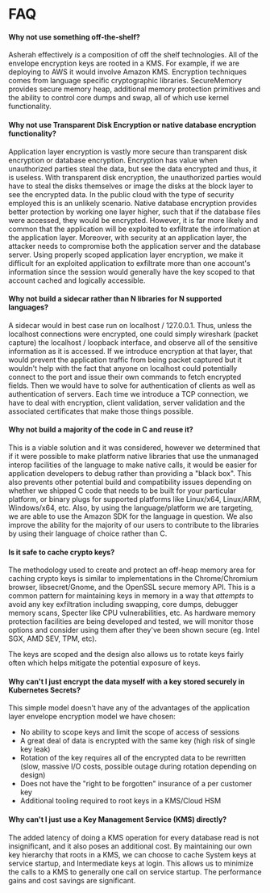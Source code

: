 # FAQ

#### Why not use something off-the-shelf?

Asherah effectively *is* a composition of off the shelf technologies. All of the envelope encryption keys are rooted in a KMS.
For example, if we are deploying to AWS it would involve Amazon KMS. Encryption techniques comes from language specific
cryptographic libraries. SecureMemory provides secure memory heap, additional memory protection primitives and the
ability to control core dumps and swap, all of which use kernel functionality.

#### Why not use Transparent Disk Encryption or native database encryption functionality?

Application layer encryption is vastly more secure than transparent disk encryption or database encryption. Encryption has
value when unauthorized parties steal the data, but see the data encrypted and thus, it is useless. With transparent disk
encryption, the unauthorized parties would have to steal the disks themselves or image the disks at the block layer to
see the encrypted data. In the public cloud with the type of security employed this is an unlikely scenario. Native
database encryption provides better protection by working one layer higher, such that if the database files were accessed,
they would be encrypted. However, it is far more likely and common that the application will be exploited to exfiltrate the
information at the application layer. Moreover, with security at an application layer, the attacker needs to compromise both
the application server and the database server. Using properly scoped application layer encryption, we make it difficult for an
exploited application to exfiltrate more than one account's information since the session would generally have the key scoped
to that account cached and logically accessible.


#### Why not build a sidecar rather than N libraries for N supported languages?

A sidecar would in best case run on localhost / 127.0.0.1. Thus, unless the localhost connections were encrypted, one could
simply wireshark (packet capture) the localhost / loopback interface, and observe all of the sensitive information as it is
accessed. If we introduce encryption at that layer, that would prevent the application traffic from being packet captured but
it wouldn't help with the fact that anyone on localhost could potentially connect to the port and issue their own commands to
fetch encrypted fields. Then we would have to solve for authentication of clients as well as authentication of servers. Each
time we introduce a TCP connection, we have to deal with encryption, client validation, server validation and the associated
certificates that make those things possible.


#### Why not build a majority of the code in C and reuse it?

This is a viable solution and it was considered, however we determined that if it were possible to make platform native
libraries that use the unmanaged interop facilities of the language to make native calls, it would be easier for application
developers to debug rather than providing a "black box". This also prevents other potential build and compatibility issues
depending on whether we shipped C code that needs to be built for your particular platform, or binary plugs for supported
platforms like Linux/x64, Linux/ARM, Windows/x64, etc. Also, by using the language/platform we are targeting, we are able
to use the Amazon SDK for the language in question. We also improve the ability for the majority of our users to contribute
to the libraries by using their language of choice rather than C.

#### Is it safe to cache crypto keys?

The methodology used to create and protect an off-heap memory area for caching crypto keys is similar to implementations in
the Chrome/Chromium browser, libsecret/Gnome, and the OpenSSL secure memory API. This is a common pattern for maintaining
keys in memory in a way that *attempts* to avoid any key exfiltration including swapping, core dumps, debugger memory scans,
Specter like CPU vulnerabilities, etc. As hardware memory protection facilities are being developed and tested, we will
monitor those options and consider using them after they've been shown secure (eg. Intel SGX, AMD SEV, TPM, etc).

The keys are scoped and the design also allows us to rotate keys fairly often which helps mitigate the potential exposure of
keys.

#### Why can't I just encrypt the data myself with a key stored securely in Kubernetes Secrets?

This simple model doesn't have any of the advantages of the application layer envelope encryption model we have chosen:
- No ability to scope keys and limit the scope of access of sessions
- A great deal of data is encrypted with the same key (high risk of single key leak)
- Rotation of the key requires all of the encrypted data to be rewritten (slow, massive I/O costs, possible outage during
rotation depending on design)
- Does not have the "right to be forgotten" insurance of a per customer key
- Additional tooling required to root keys in a KMS/Cloud HSM

#### Why can't I just use a Key Management Service (KMS) directly?

The added latency of doing a KMS operation for every database read is not insignificant, and it also poses an additional
cost. By maintaining our own key hierarchy that roots in a KMS, we can choose to cache System keys at service startup,
and Intermediate keys at login. This allows us to minimize the calls to a KMS to generally one call on service startup.
The performance gains and cost savings are significant.
